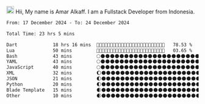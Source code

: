 <img src='https://d.tw93.fun/images/hi.gif' alt='Hi' width="20"/> Hii, My name is Amar Alkaff. I am a Fullstack Developer from Indonesia.

<!--START_SECTION:waka-->

```txt
From: 17 December 2024 - To: 24 December 2024

Total Time: 23 hrs 5 mins

Dart             18 hrs 16 mins  🌝🌝🌝🌝🌝🌝🌝🌝🌝🌝🌝🌝🌝🌝🌝🌝🌝🌝🌝🌔🌑🌑🌑🌑🌑   78.53 %
Lua              50 mins         🌝🌑🌑🌑🌑🌑🌑🌑🌑🌑🌑🌑🌑🌑🌑🌑🌑🌑🌑🌑🌑🌑🌑🌑🌑   03.65 %
Bash             43 mins         🌕🌑🌑🌑🌑🌑🌑🌑🌑🌑🌑🌑🌑🌑🌑🌑🌑🌑🌑🌑🌑🌑🌑🌑🌑   03.13 %
YAML             43 mins         🌕🌑🌑🌑🌑🌑🌑🌑🌑🌑🌑🌑🌑🌑🌑🌑🌑🌑🌑🌑🌑🌑🌑🌑🌑   03.10 %
JavaScript       40 mins         🌕🌑🌑🌑🌑🌑🌑🌑🌑🌑🌑🌑🌑🌑🌑🌑🌑🌑🌑🌑🌑🌑🌑🌑🌑   02.90 %
XML              32 mins         🌔🌑🌑🌑🌑🌑🌑🌑🌑🌑🌑🌑🌑🌑🌑🌑🌑🌑🌑🌑🌑🌑🌑🌑🌑   02.31 %
JSON             21 mins         🌓🌑🌑🌑🌑🌑🌑🌑🌑🌑🌑🌑🌑🌑🌑🌑🌑🌑🌑🌑🌑🌑🌑🌑🌑   01.51 %
Python           20 mins         🌓🌑🌑🌑🌑🌑🌑🌑🌑🌑🌑🌑🌑🌑🌑🌑🌑🌑🌑🌑🌑🌑🌑🌑🌑   01.49 %
Blade Template   15 mins         🌒🌑🌑🌑🌑🌑🌑🌑🌑🌑🌑🌑🌑🌑🌑🌑🌑🌑🌑🌑🌑🌑🌑🌑🌑   01.12 %
Other            10 mins         🌒🌑🌑🌑🌑🌑🌑🌑🌑🌑🌑🌑🌑🌑🌑🌑🌑🌑🌑🌑🌑🌑🌑🌑🌑   00.77 %
```

<!--END_SECTION:waka-->
